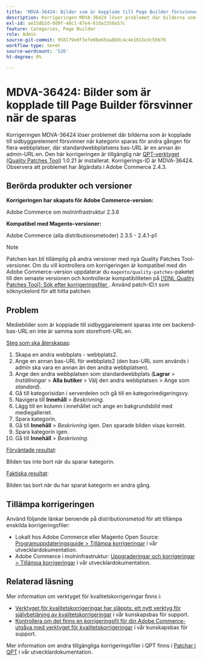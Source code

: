 ```yaml
---
title: 'MDVA-36424: Bilder som är kopplade till Page Builder försvinner när de sparas'
description: Korrigeringen MDVA-36424 löser problemet där bilderna som är kopplade till sidbyggarelement försvinner när kategorin sparas för andra gången för flera webbplatser, där standardwebbplatsens bas-URL är en annan än admin-URL:en. Den här korrigeringen är tillgänglig när [QPT-verktyget (Quality Patches Tool)](/help/announcements/adobe-commerce-announcements/magento-quality-patches-released-new-tool-to-self-serve-quality-patches.md) 1.0.21 är installerat. Korrigerings-ID är MDVA-36424. Observera att problemet har åtgärdats i Adobe Commerce 2.4.3.
exl-id: ae15db2d-0d9f-48c1-87e4-61da1558a57c
feature: Categories, Page Builder
role: Admin
source-git-commit: 958179e0f3efe08e65ea8b0c4c4e1015e3c5bb76
workflow-type: tm+mt
source-wordcount: '526'
ht-degree: 0%

---
```


# MDVA-36424: Bilder som är kopplade till Page Builder försvinner när de sparas

Korrigeringen MDVA-36424 löser problemet där bilderna som är kopplade till sidbyggarelement försvinner när kategorin sparas för andra gången för flera webbplatser, där standardwebbplatsens bas-URL är en annan än admin-URL:en. Den här korrigeringen är tillgänglig när [QPT-verktyget (Quality Patches Tool)](/help/announcements/adobe-commerce-announcements/magento-quality-patches-released-new-tool-to-self-serve-quality-patches.md) 1.0.21 är installerat. Korrigerings-ID är MDVA-36424. Observera att problemet har åtgärdats i Adobe Commerce 2.4.3.

## Berörda produkter och versioner

**Korrigeringen har skapats för Adobe Commerce-version:**

Adobe Commerce om molninfrastruktur 2.3.6

**Kompatibel med Magento-versioner:**

Adobe Commerce (alla distributionsmetoder) 2.3.5 - 2.4.1-p1

>[!NOTE]
>
>Patchen kan bli tillämplig på andra versioner med nya Quality Patches Tool-versioner. Om du vill kontrollera om korrigeringen är kompatibel med din Adobe Commerce-version uppdaterar du `magento/quality-patches`-paketet till den senaste versionen och kontrollerar kompatibiliteten på [[!DNL Quality Patches Tool]: Sök efter korrigeringsfiler ](https://devdocs.magento.com/quality-patches/tool.html#patch-grid). Använd patch-ID:t som söknyckelord för att hitta patchen.

## Problem

Mediebilder som är kopplade till sidbyggarelement sparas inte om backend-bas-URL:en inte är samma som storefront-URL:en.

<u>Steg som ska återskapas</u>:

1. Skapa en andra webbplats - webbplats2.
1. Ange en annan bas-URL för webbplats2 (den bas-URL som används i admin ska vara en annan än den andra webbplatsen).
1. Ange den andra webbplatsen som standardwebbplats (**Lagrar** > *Inställningar* > **Alla butiker** > Välj den andra webbplatsen > Ange som *standard*).
1. Gå till kategorisidan i serverdelen och gå till en kategoriredigeringsvy.
1. Navigera till **Innehåll** > *Beskrivning*.
1. Lägg till en kolumn i innehållet och ange en bakgrundsbild med mediegalleriet.
1. Spara kategorin.
1. Gå till **Innehåll** > *Beskrivning* igen. Den sparade bilden visas korrekt.
1. Spara kategorin igen.
1. Gå till **Innehåll** > *Beskrivning*.

<u>Förväntade resultat</u>:

Bilden tas inte bort när du sparar kategorin.

<u>Faktiska resultat</u>:

Bilden tas bort när du har sparat kategorin en andra gång.

## Tillämpa korrigeringen

Använd följande länkar beroende på distributionsmetod för att tillämpa enskilda korrigeringsfiler:

* Lokalt hos Adobe Commerce eller Magento Open Source: [Programuppdateringsguide > Tillämpa korrigeringar](https://devdocs.magento.com/guides/v2.4/comp-mgr/patching/mqp.html) i vår utvecklardokumentation.
* Adobe Commerce i molninfrastruktur: [Uppgraderingar och korrigeringar > Tillämpa korrigeringar](https://devdocs.magento.com/cloud/project/project-patch.html) i vår utvecklardokumentation.

## Relaterad läsning

Mer information om verktyget för kvalitetskorrigeringar finns i:

* [Verktyget för kvalitetskorrigeringar har släppts: ett nytt verktyg för självbetjäning av kvalitetskorrigeringar](/help/announcements/adobe-commerce-announcements/magento-quality-patches-released-new-tool-to-self-serve-quality-patches.md) i vår kunskapsbas för support.
* [Kontrollera om det finns en korrigeringsfil för din Adobe Commerce-utgåva med verktyget för kvalitetskorrigeringar](/help/support-tools/patches-available-in-qpt-tool/check-patch-for-magento-issue-with-magento-quality-patches.md) i vår kunskapsbas för support.

Mer information om andra tillgängliga korrigeringsfiler i QPT finns i [Patchar i QPT](https://devdocs.magento.com/quality-patches/tool.html#patch-grid) i vår utvecklardokumentation.
